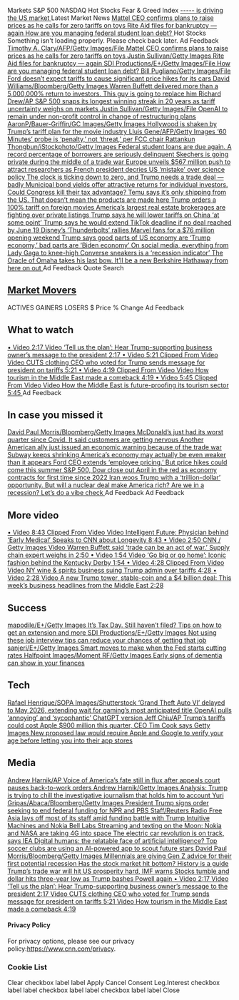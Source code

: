 Markets 
S&P 500
NASDAQ
Hot Stocks 
Fear & Greed Index 
[ ----- is driving the US market ](https://www.cnn.com/markets/fear-and-greed?utm_source=business_ribbon)
Latest Market News 
[ Mattel CEO confirms plans to raise prices as he calls for zero tariffs on toys ](https://www.cnn.com/2025/05/05/business/barbie-mattel-toy-tariffs-price-hike?utm_source=business_ribbon)
[ Rite Aid files for bankruptcy — again ](https://www.cnn.com/2025/05/05/business/rite-aid-bankruptcy?utm_source=business_ribbon)
[ How are you managing federal student loan debt? ](https://www.cnn.com/2025/05/05/economy/student-loan-debt-bnpl-credit-callout?utm_source=business_ribbon)
Hot Stocks 
Something isn't loading properly. Please check back later.
Ad Feedback
[ Timothy A. Clary/AFP/Getty Images/File ](https://www.cnn.com/2025/05/05/business/barbie-mattel-toy-tariffs-price-hike) [ Mattel CEO confirms plans to raise prices as he calls for zero tariffs on toys ](https://www.cnn.com/2025/05/05/business/barbie-mattel-toy-tariffs-price-hike)
[ Justin Sullivan/Getty Images ](https://www.cnn.com/2025/05/05/business/rite-aid-bankruptcy) [ Rite Aid files for bankruptcy — again ](https://www.cnn.com/2025/05/05/business/rite-aid-bankruptcy)
[ SDI Productions/E+/Getty Images/File ](https://www.cnn.com/2025/05/05/economy/student-loan-debt-bnpl-credit-callout) [ How are you managing federal student loan debt? ](https://www.cnn.com/2025/05/05/economy/student-loan-debt-bnpl-credit-callout)
[ Bill Pugliano/Getty Images/File ](https://www.cnn.com/2025/05/05/business/ford-says-auto-tariffs-will-cost-it-usd1-5-billion-in-rest-of-2025) [ Ford doesn’t expect tariffs to cause significant price hikes for its cars ](https://www.cnn.com/2025/05/05/business/ford-says-auto-tariffs-will-cost-it-usd1-5-billion-in-rest-of-2025)
[ David Williams/Bloomberg/Getty Images ](https://www.cnn.com/2025/05/05/business/greg-abel-berkshire-buffett) [ Warren Buffett delivered more than a 5,000,000% return to investors. This guy is going to replace him ](https://www.cnn.com/2025/05/05/business/greg-abel-berkshire-buffett)
[ Richard Drew/AP ](https://www.cnn.com/2025/05/05/investing/us-stock-market) [ S&P 500 snaps its longest winning streak in 20 years as tariff uncertainty weighs on markets ](https://www.cnn.com/2025/05/05/investing/us-stock-market)
[ Justin Sullivan/Getty Images/File ](https://www.cnn.com/2025/05/05/tech/openai-nonprofit-altman-restructuring) [ OpenAI to remain under non-profit control in change of restructuring plans ](https://www.cnn.com/2025/05/05/tech/openai-nonprofit-altman-restructuring)
[ AaronP/Bauer-Griffin/GC Images/Getty Images ](https://www.cnn.com/2025/05/05/media/movie-tariffs-trump-hollywood) [ Hollywood is shaken by Trump’s tariff plan for the movie industry ](https://www.cnn.com/2025/05/05/media/movie-tariffs-trump-hollywood)
[ Lluis Gene/AFP/Getty Images ](https://www.cnn.com/2025/05/05/media/fcc-cbs-investigation) [ ‘60 Minutes’ probe is ‘penalty,’ not ‘threat,’ per FCC chair ](https://www.cnn.com/2025/05/05/media/fcc-cbs-investigation)
[ Rattankun Thongbun/iStockphoto/Getty Images ](https://www.cnn.com/2025/05/05/business/student-debt-collections-delinquent) [ Federal student loans are due again. A record percentage of borrowers are seriously delinquent ](https://www.cnn.com/2025/05/05/business/student-debt-collections-delinquent)
[ Skechers is going private during the middle of a trade war ](https://www.cnn.com/2025/05/05/business/skechers-shoes-3g-capital)
[ Europe unveils $567 million push to attract researchers as French president decries US ‘mistake’ over science policy ](https://www.cnn.com/2025/05/05/business/europe-france-science-policy-intl)
[ The clock is ticking down to zero, and Trump needs a trade deal — badly ](https://www.cnn.com/2025/05/05/business/trade-war-deal-trump)
[ Municipal bond yields offer attractive returns for individual investors. Could Congress kill their tax advantage? ](https://www.cnn.com/2025/05/05/business/municipal-bond-yields-tax-advantage)
[ Temu says it’s only shipping from the US. That doesn’t mean the products are made here ](https://www.cnn.com/2025/05/03/business/temu-shipping-us-china-de-minimis-tariffs)
[ Trump orders a 100% tariff on foreign movies ](https://www.cnn.com/2025/05/04/media/movies-tariff-trump)
[ America’s largest real estate brokerages are fighting over private listings ](https://www.cnn.com/2025/05/05/economy/real-estate-fight-private-listings)
[ Trump says he will lower tariffs on China ‘at some point’ ](https://www.cnn.com/2025/05/05/business/trump-lower-tariffs-on-china-intl-hnk)
[ Trump says he would extend TikTok deadline if no deal reached by June 19 ](https://www.cnn.com/2025/05/04/business/trump-tiktok-deadline-june-19)
[ Disney’s ‘Thunderbolts’ rallies Marvel fans for a $76 million opening weekend ](https://www.cnn.com/2025/05/04/business/thunderbolts-marvel-box-office)
[ Trump says good parts of US economy are ‘Trump economy,’ bad parts are ‘Biden economy’ ](https://www.cnn.com/2025/05/04/business/trump-economy-tariffs-powell)
[ On social media, everything from Lady Gaga to knee-high Converse sneakers is a ‘recession indicator’ ](https://www.cnn.com/2025/05/04/tech/recession-indicators-tariffs-memes-cec)
[ The Oracle of Omaha takes his last bow. It’ll be a new Berkshire Hathaway from here on out ](https://www.cnn.com/2025/05/04/business/warren-buffett-berkshire-retirement)
Ad Feedback
Quote Search
## [Market Movers ](https://www.cnn.com/markets)
ACTIVES GAINERS LOSERS 
$ Price  % Change 
Ad Feedback
## What to watch
[ • Video  2:17 ](https://www.cnn.com/2025/05/05/business/video/trump-supporting-business-owner-tariffs-lead-digvid) [ Video ‘Tell us the plan’: Hear Trump-supporting business owner’s message to the president 2:17 ](https://www.cnn.com/2025/05/05/business/video/trump-supporting-business-owner-tariffs-lead-digvid)
[ • Video  5:21 Clipped From Video ](https://www.cnn.com/2025/05/05/business/video/the-lead-donald-trump-tariffs-clothes-china-mexico-cuts-us-jake-tapper) [ Video CUTS clothing CEO who voted for Trump sends message for president on tariffs 5:21 ](https://www.cnn.com/2025/05/05/business/video/the-lead-donald-trump-tariffs-clothes-china-mexico-cuts-us-jake-tapper)
[ • Video  4:19 Clipped From Video ](https://www.cnn.com/2025/05/05/business/video/tourism-comeback-middle-east-spc) [ Video How tourism in the Middle East made a comeback 4:19 ](https://www.cnn.com/2025/05/05/business/video/tourism-comeback-middle-east-spc)
[ • Video  5:45 Clipped From Video ](https://www.cnn.com/2025/05/05/business/video/middle-east-future-proofing-tourism-spc) [ Video How the Middle East is future-proofing its tourism sector 5:45 ](https://www.cnn.com/2025/05/05/business/video/middle-east-future-proofing-tourism-spc)
Ad Feedback
## In case you missed it
[ David Paul Morris/Bloomberg/Getty Images ](https://www.cnn.com/2025/05/01/investing/mcdonalds-earnings-first-quarter-2025) [ McDonald’s just had its worst quarter since Covid. It said customers are getting nervous ](https://www.cnn.com/2025/05/01/investing/mcdonalds-earnings-first-quarter-2025)
[ Another American ally just issued an economic warning because of the trade war ](https://www.cnn.com/2025/05/01/economy/bank-of-japan-gdp-forecast)
[ Subway keeps shrinking ](https://www.cnn.com/2025/05/01/food/subway-closures)
[ America’s economy may actually be even weaker than it appears ](https://www.cnn.com/2025/05/01/economy/us-gdp-economy-weaker-than-it-appears)
[ Ford CEO extends ‘employee pricing.’ But price hikes could come this summer ](https://www.cnn.com/2025/04/30/business/ford-ceo-tariffs)
[ S&P 500, Dow close out April in the red as economy contracts for first time since 2022 ](https://www.cnn.com/2025/04/30/investing/us-stock-market)
[ Iran woos Trump with a ‘trillion-dollar’ opportunity. But will a nuclear deal make America rich? ](https://www.cnn.com/business/energy/iran-woos-trump-with-a-trillion-dollar-opportunity-will-a-nuclear-deal-make-america-rich-intl)
[ Are we in a recession? Let’s do a vibe check ](https://www.cnn.com/2025/04/30/business/are-we-in-a-recession-nightcap)
Ad Feedback
Ad Feedback
## More video
[ • Video  8:43 Clipped From Video ](https://www.cnn.com/2025/05/02/business/video/anderson-intelligent-futures-longevity-05029aseg1-ctw-cnni-business-fast) [ Video Intelligent Future: Physician behind ‘Early Medical’ Speaks to CNN about Longevity 8:43 ](https://www.cnn.com/2025/05/02/business/video/anderson-intelligent-futures-longevity-05029aseg1-ctw-cnni-business-fast)
[ • Video  2:50 CNN / Getty Images ](https://www.cnn.com/2025/05/03/business/video/warren-buffett-comments-trade-tariffs-jack-buffington-supply-chain-expert-digvid) [ Video Warren Buffett said ‘trade can be an act of war.’ Supply chain expert weighs in 2:50 ](https://www.cnn.com/2025/05/03/business/video/warren-buffett-comments-trade-tariffs-jack-buffington-supply-chain-expert-digvid)
[ • Video  1:54 ](https://www.cnn.com/2025/05/02/business/video/kentucky-derby-hats-business-digvid) [ Video ‘Go big or go home’: Iconic fashion behind the Kentucky Derby 1:54 ](https://www.cnn.com/2025/05/02/business/video/kentucky-derby-hats-business-digvid)
[ • Video  4:28 Clipped From Video ](https://www.cnn.com/2025/05/02/business/video/the-lead-jeffrey-schwab-victor-schwartz-president-trump-tariffs-wine-spirits-liquor-jake-tapper) [ Video NY wine & spirits business suing Trump admin over tariffs 4:28 ](https://www.cnn.com/2025/05/02/business/video/the-lead-jeffrey-schwab-victor-schwartz-president-trump-tariffs-wine-spirits-liquor-jake-tapper)
[ • Video  2:28 ](https://www.cnn.com/2025/05/02/business/video/mme-clicks-may-2nd) [ Video A new Trump tower, stable-coin and a $4 billion deal: This week’s business headlines from the Middle East 2:28 ](https://www.cnn.com/2025/05/02/business/video/mme-clicks-may-2nd)
## Success
[ mapodile/E+/Getty Images ](https://www.cnn.com/2025/04/13/success/last-minute-tax-filing-tips) [ It’s Tax Day. Still haven’t filed? Tips on how to get an extension and more ](https://www.cnn.com/2025/04/13/success/last-minute-tax-filing-tips)
[ SDI Productions/E+/Getty Images ](https://www.cnn.com/2024/10/04/success/job-interview-how-to-do-well-gen-z-wellness) [ Not using these job interview tips can reduce your chances of getting that job ](https://www.cnn.com/2024/10/04/success/job-interview-how-to-do-well-gen-z-wellness)
[ sanjeri/E+/Getty Images ](https://www.cnn.com/2024/07/27/success/fed-interest-rate-cuts-debt-savings) [ Smart moves to make when the Fed starts cutting rates ](https://www.cnn.com/2024/07/27/success/fed-interest-rate-cuts-debt-savings)
[ Halfpoint Images/Moment RF/Getty Images ](https://www.cnn.com/2024/07/08/success/money-problems-dementia) [ Early signs of dementia can show in your finances ](https://www.cnn.com/2024/07/08/success/money-problems-dementia)
## Tech
[ Rafael Henrique/SOPA Images/Shutterstock ](https://www.cnn.com/2025/05/02/tech/gta-6-release-delayed-may-2026) [ ‘Grand Theft Auto VI’ delayed to May 2026, extending wait for gaming’s most anticipated title ](https://www.cnn.com/2025/05/02/tech/gta-6-release-delayed-may-2026)
[ OpenAI pulls ‘annoying’ and ‘sycophantic’ ChatGPT version ](https://www.cnn.com/2025/05/02/tech/sycophantic-chatgpt-intl-scli)
[ Jeff Chiu/AP ](https://www.cnn.com/2025/05/02/tech/china-apple-trump-tariffs-tim-cook-intl-hnk) [ Trump’s tariffs could cost Apple $900 million this quarter, CEO Tim Cook says ](https://www.cnn.com/2025/05/02/tech/china-apple-trump-tariffs-tim-cook-intl-hnk)
[ Getty Images ](https://www.cnn.com/2025/05/01/tech/proposed-legislation-app-store-age-verification-lee-james) [ New proposed law would require Apple and Google to verify your age before letting you into their app stores ](https://www.cnn.com/2025/05/01/tech/proposed-legislation-app-store-age-verification-lee-james)
## Media
[ Andrew Harnik/AP ](https://www.cnn.com/2025/05/03/media/voice-of-america-return-trump-lake) [ Voice of America’s fate still in flux after appeals court pauses back-to-work orders ](https://www.cnn.com/2025/05/03/media/voice-of-america-return-trump-lake)
[ Andrew Harnik/Getty Images ](https://www.cnn.com/2025/05/03/media/analysis-trump-world-press-freedom-day-chill-journalism) [ Analysis: Trump is trying to chill the investigative journalism that holds him to account ](https://www.cnn.com/2025/05/03/media/analysis-trump-world-press-freedom-day-chill-journalism)
[ Yuri Gripas/Abaca/Bloomberg/Getty Images ](https://www.cnn.com/2025/05/02/media/trump-cpb-pbs-npr-funding-cut-hnk-intl) [ President Trump signs order seeking to end federal funding for NPR and PBS ](https://www.cnn.com/2025/05/02/media/trump-cpb-pbs-npr-funding-cut-hnk-intl)
[ Staff/Reuters ](https://www.cnn.com/2025/05/02/media/radio-free-asia-lay-offs-amid-trump-funding-battle) [ Radio Free Asia lays off most of its staff amid funding battle with Trump ](https://www.cnn.com/2025/05/02/media/radio-free-asia-lay-offs-amid-trump-funding-battle)
[ Intuitive Machines and Nokia Bell Labs ](https://www.cnn.com/2024/04/24/tech/nokia-moon-4g-network-nasa-spc) [ Streaming and texting on the Moon: Nokia and NASA are taking 4G into space ](https://www.cnn.com/2024/04/24/tech/nokia-moon-4g-network-nasa-spc)
[ The electric car revolution is on track, says IEA ](https://www.cnn.com/2024/04/23/cars/electric-vehicle-sales-forecast-iea)
[ Digital humans: the relatable face of artificial intelligence? ](https://www.cnn.com/business/digital-humans-ai-dj-dex-spc)
[ Top soccer clubs are using an AI-powered app to scout future stars ](https://www.cnn.com/2024/03/01/tech/aiscout-app-soccer-scouting-spc-intl)
[ David Paul Morris/Bloomberg/Getty Images ](https://www.cnn.com/2025/04/27/business/millennials-gen-z-recession-advice) [ Millennials are giving Gen Z advice for their first potential recession ](https://www.cnn.com/2025/04/27/business/millennials-gen-z-recession-advice)
[ Has the stock market hit bottom? History is a guide ](https://www.cnn.com/2025/04/24/investing/us-stock-market-bottom)
[ Trump’s trade war will hit US prosperity hard, IMF warns ](https://www.cnn.com/2025/04/22/economy/imf-us-global-economies-tariffs-intl)
[ Stocks tumble and dollar hits three-year low as Trump bashes Powell again ](https://www.cnn.com/2025/04/21/investing/us-stock-market)
[ • Video  2:17 ](https://www.cnn.com/2025/05/05/business/video/trump-supporting-business-owner-tariffs-lead-digvid) [ Video ‘Tell us the plan’: Hear Trump-supporting business owner’s message to the president 2:17 ](https://www.cnn.com/2025/05/05/business/video/trump-supporting-business-owner-tariffs-lead-digvid)
[ Video CUTS clothing CEO who voted for Trump sends message for president on tariffs 5:21 ](https://www.cnn.com/2025/05/05/business/video/the-lead-donald-trump-tariffs-clothes-china-mexico-cuts-us-jake-tapper)
[ Video How tourism in the Middle East made a comeback 4:19 ](https://www.cnn.com/2025/05/05/business/video/tourism-comeback-middle-east-spc)
#### Privacy Policy
For privacy options, please see our privacy policy:<https://www.cnn.com/privacy>.
### Cookie List
Clear
checkbox label label
Apply Cancel
Consent Leg.Interest
checkbox label label
checkbox label label
checkbox label label
Close
